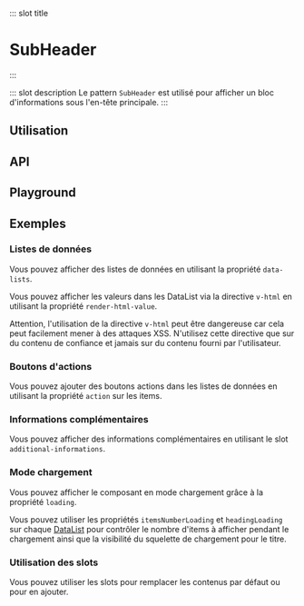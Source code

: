 ::: slot title
# SubHeader
:::

::: slot description
Le pattern `SubHeader` est utilisé pour afficher un bloc d'informations sous l'en-tête principale.
:::

## Utilisation

<DocExample
  eager
  file="composants/sub-header/examples/sub-header"
/>

## API

<DocApi
  :value="['SubHeader']"
  :api="{
    SubHeader: {
      props: [
        {
          name: 'hide-back-btn',
          type: 'boolean',
          default: 'false',
          description: 'Masque le bouton de retour.'
        },
        {
          name: 'back-btn-text',
          default: '\'Retour\'',
          type: 'string',
          description: 'Le texte du bouton retour.'
        },
        {
          name: 'title-text',
          type: 'string',
          default: 'undefined',
          description: 'Le texte du titre.'
        },
        {
          name: 'sub-title-text',
          default: 'undefined',
          type: 'string',
          description: 'Le texte du sous-titre.'
        },
        {
          name: 'data-lists',
          default: 'undefined',
          type: 'DataListsItem[]',
          description: 'Liste des composants `DataList` en mode colonne.'
        },
        {
          name: 'render-html-value',
          default: 'false',
          type: 'boolean',
          description: 'Utilise `v-html` pour afficher les valeurs dans les `DataList`.'
        },
        {
          name: 'loading',
          default: 'false',
          type: 'boolean',
          description: 'Affiche un état de chargement.'
        }
      ],
      slots: [
        {
          name: 'back-btn',
          description: 'Slot pour remplacer le bouton retour.'
        },
        {
          name: 'title',
          description: 'Slot pour remplacer le titre.'
        },
        {
          name: 'sub-title',
          description: 'Slot pour remplacer le sous-titre.'
        },
        {
          name: 'right-content',
          description: 'Slot pour remplacer le contenu situé à droite.'
        },
        {
          name: 'additional-informations',
          description: 'Slot pour ajouter des informations complémentaires.'
        }
      ],
      events: [
        {
          name: 'click:list-item',
          description: 'Événement émis lorsque l\'utilisateur clique sur un bouton d\'une liste.',
          value: '{\n	dataListIndex: number,\n	itemIndex: number\n}'
        },
        {
          name: 'back',
          description: 'Événement émis lorsque l\'utilisateur clique sur le bouton retour.'
        }
      ]
    }
  }"
/>

## Playground

<DocExample file="composants/sub-header/examples/sub-header-playground" />

## Exemples

### Listes de données

Vous pouvez afficher des listes de données en utilisant la propriété `data-lists`.

<DocInfo>

Vous pouvez afficher les valeurs dans les DataList via la directive `v-html` en utilisant la propriété `render-html-value`.

</DocInfo>

<DocInfo color="orange">

Attention, l'utilisation de la directive `v-html` peut être dangereuse car cela peut facilement mener à des attaques XSS. N'utilisez cette directive que sur du contenu de confiance et jamais sur du contenu fourni par l'utilisateur.

</DocInfo>

<DocExample file="composants/sub-header/examples/sub-header-data-lists" />

### Boutons d'actions

Vous pouvez ajouter des boutons actions dans les listes de données en utilisant la propriété `action` sur les items.

<DocExample file="composants/sub-header/examples/sub-header-action" />

### Informations complémentaires

Vous pouvez afficher des informations complémentaires en utilisant le slot `additional-informations`.

<DocExample file="composants/sub-header/examples/sub-header-additional-infos" />

### Mode chargement

Vous pouvez afficher le composant en mode chargement grâce à la propriété `loading`.

<DocInfo>

Vous pouvez utiliser les propriétés `itemsNumberLoading` et `headingLoading` sur chaque [DataList](../../composants/data-list/README.md) pour contrôler le nombre d'items à afficher pendant le chargement ainsi que la visibilité du squelette de chargement pour le titre.

</DocInfo>

<DocExample file="composants/sub-header/examples/sub-header-loading" />

### Utilisation des slots

Vous pouvez utiliser les slots pour remplacer les contenus par défaut ou pour en ajouter.

<DocExample file="composants/sub-header/examples/sub-header-slots" />
